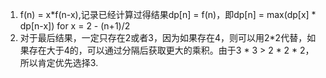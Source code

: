 1. f(n) = x*f(n-x),记录已经计算过得结果dp[n] = f(n)，即dp[n] = max(dp[x] * dp[n-x]) for x = 2 - (n+1)/2
2. 对于最后结果，一定只存在2或者3，因为如果存在4，则可以用2*2代替，如果存在大于4的，可以通过分隔后获取更大的乘积。由于3 * 3 > 2 * 2 * 2，所以肯定优先选择3.